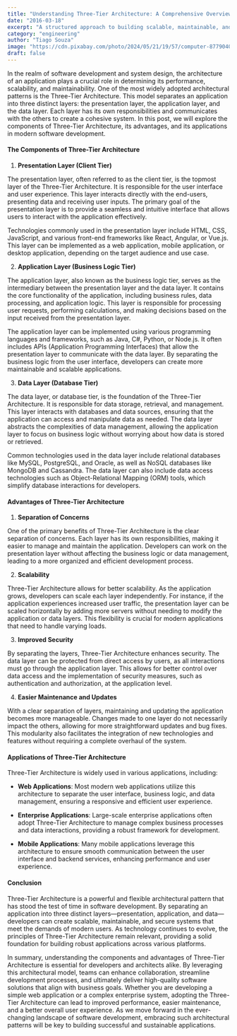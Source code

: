 ```yaml
---
title: "Understanding Three-Tier Architecture: A Comprehensive Overview"
date: "2016-03-18"
excerpt: "A structured approach to building scalable, maintainable, and secure applications."
category: "engineering"
author: "Tiago Souza"
image: "https://cdn.pixabay.com/photo/2024/05/21/19/57/computer-8779040_1280.jpg"
draft: false
---
```


In the realm of software development and system design, the architecture of an application plays a crucial role in determining its performance, scalability, and maintainability. One of the most widely adopted architectural patterns is the Three-Tier Architecture. This model separates an application into three distinct layers: the presentation layer, the application layer, and the data layer. Each layer has its own responsibilities and communicates with the others to create a cohesive system. In this post, we will explore the components of Three-Tier Architecture, its advantages, and its applications in modern software development.

#### The Components of Three-Tier Architecture

1. **Presentation Layer (Client Tier)**

The presentation layer, often referred to as the client tier, is the topmost layer of the Three-Tier Architecture. It is responsible for the user interface and user experience. This layer interacts directly with the end-users, presenting data and receiving user inputs. The primary goal of the presentation layer is to provide a seamless and intuitive interface that allows users to interact with the application effectively.

Technologies commonly used in the presentation layer include HTML, CSS, JavaScript, and various front-end frameworks like React, Angular, or Vue.js. This layer can be implemented as a web application, mobile application, or desktop application, depending on the target audience and use case.

2. **Application Layer (Business Logic Tier)**

The application layer, also known as the business logic tier, serves as the intermediary between the presentation layer and the data layer. It contains the core functionality of the application, including business rules, data processing, and application logic. This layer is responsible for processing user requests, performing calculations, and making decisions based on the input received from the presentation layer.

The application layer can be implemented using various programming languages and frameworks, such as Java, C#, Python, or Node.js. It often includes APIs (Application Programming Interfaces) that allow the presentation layer to communicate with the data layer. By separating the business logic from the user interface, developers can create more maintainable and scalable applications.

3. **Data Layer (Database Tier)**

The data layer, or database tier, is the foundation of the Three-Tier Architecture. It is responsible for data storage, retrieval, and management. This layer interacts with databases and data sources, ensuring that the application can access and manipulate data as needed. The data layer abstracts the complexities of data management, allowing the application layer to focus on business logic without worrying about how data is stored or retrieved.

Common technologies used in the data layer include relational databases like MySQL, PostgreSQL, and Oracle, as well as NoSQL databases like MongoDB and Cassandra. The data layer can also include data access technologies such as Object-Relational Mapping (ORM) tools, which simplify database interactions for developers.

#### Advantages of Three-Tier Architecture

1. **Separation of Concerns**

One of the primary benefits of Three-Tier Architecture is the clear separation of concerns. Each layer has its own responsibilities, making it easier to manage and maintain the application. Developers can work on the presentation layer without affecting the business logic or data management, leading to a more organized and efficient development process.

2. **Scalability**

Three-Tier Architecture allows for better scalability. As the application grows, developers can scale each layer independently. For instance, if the application experiences increased user traffic, the presentation layer can be scaled horizontally by adding more servers without needing to modify the application or data layers. This flexibility is crucial for modern applications that need to handle varying loads.

3. **Improved Security**

By separating the layers, Three-Tier Architecture enhances security. The data layer can be protected from direct access by users, as all interactions must go through the application layer. This allows for better control over data access and the implementation of security measures, such as authentication and authorization, at the application level.

4. **Easier Maintenance and Updates**

With a clear separation of layers, maintaining and updating the application becomes more manageable. Changes made to one layer do not necessarily impact the others, allowing for more straightforward updates and bug fixes. This modularity also facilitates the integration of new technologies and features without requiring a complete overhaul of the system.

#### Applications of Three-Tier Architecture

Three-Tier Architecture is widely used in various applications, including:

- **Web Applications**: Most modern web applications utilize this architecture to separate the user interface, business logic, and data management, ensuring a responsive and efficient user experience.

- **Enterprise Applications**: Large-scale enterprise applications often adopt Three-Tier Architecture to manage complex business processes and data interactions, providing a robust framework for development.

- **Mobile Applications**: Many mobile applications leverage this architecture to ensure smooth communication between the user interface and backend services, enhancing performance and user experience.

#### Conclusion

Three-Tier Architecture is a powerful and flexible architectural pattern that has stood the test of time in software development. By separating an application into three distinct layers—presentation, application, and data—developers can create scalable, maintainable, and secure systems that meet the demands of modern users. As technology continues to evolve, the principles of Three-Tier Architecture remain relevant, providing a solid foundation for building robust applications across various platforms.

In summary, understanding the components and advantages of Three-Tier Architecture is essential for developers and architects alike. By leveraging this architectural model, teams can enhance collaboration, streamline development processes, and ultimately deliver high-quality software solutions that align with business goals. Whether you are developing a simple web application or a complex enterprise system, adopting the Three-Tier Architecture can lead to improved performance, easier maintenance, and a better overall user experience. As we move forward in the ever-changing landscape of software development, embracing such architectural patterns will be key to building successful and sustainable applications.